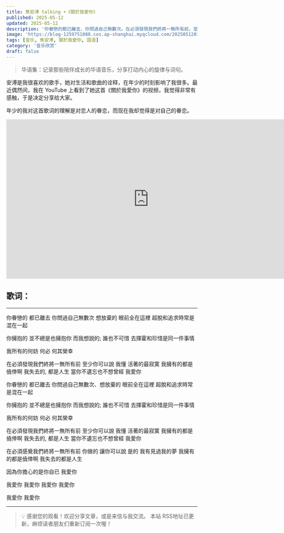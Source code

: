 ```yaml
---
title: 焦安溥 talking +《關於我愛你》
published: 2025-05-12
updated: 2025-05-12
description: '你眷戀的都已離去，你問過自己無數次。在必須發現我們終將一無所有前，至少你可以說，我愛你。'
image: 'https://blog-1259751088.cos.ap-shanghai.myqcloud.com/20250512011933011.png?imageSlim'
tags: [音乐, 焦安溥, 關於我愛你, 国语]
category: '音乐欣赏'
draft: false
---
```


> 华语集：记录那些陪伴成长的华语音乐，分享打动内心的旋律与词句。

安溥是我很喜欢的歌手，她对生活和歌曲的诠释，在年少的时刻影响了我很多。最近偶然间，我在 YouTube 上看到了她这首《關於我愛你》的视频，我觉得非常有感触，于是决定分享给大家。

年少的我对这首歌词的理解是对恋人的眷恋，而现在我却觉得是对自己的眷恋。

<iframe width="750" height="420" src="https://www.youtube.com/embed/GaLJWrwcCzA?si=c4BZBHnhMdXcehn2" title="YouTube video player" frameborder="0" allow="accelerometer; autoplay; clipboard-write; encrypted-media; gyroscope; picture-in-picture; web-share" referrerpolicy="strict-origin-when-cross-origin" allowfullscreen></iframe>

## 歌词：

---

你眷戀的 都已離去
你問過自己無數次 想放棄的
眼前全在這裡
超脫和追求時常是混在一起

你擁抱的 並不總是也擁抱你
而我想說的; 誰也不可惜
去揮霍和珍惜是同一件事情

我所有的何妨 何必
何其榮幸

在必須發現我們終將一無所有前
至少你可以說
我懂 活著的最寂寞
我擁有的都是僥倖啊
我失去的, 都是人生
當你不遺忘也不想曾經
我愛你

你眷戀的 都已離去
你問過自己無數次、想放棄的
眼前全在這裡
超脫和追求時常是混在一起

你擁抱的 並不總是也擁抱你
而我想說的; 誰也不可惜
去揮霍和珍惜是同一件事情

我所有的何妨 何必
何其榮幸

在必須發現我們終將一無所有前
至少你可以說
我懂 活著的最寂寞
我擁有的都是僥倖啊
我失去的, 都是人生
當你不遺忘也不想曾經
我愛你

在必須感覺我們終將一無所有前
你做的 讓你可以說
是的 我有見過我的夢
我擁有的都是僥倖啊
我失去的都是人生

因為你擔心的是你自已
我愛你

我愛你
我愛你
我愛你
我愛你

我愛你
我愛你

--- 

> 💡 感谢您的观看！欢迎分享文章，或是来信与我交流。
> 本站 RSS地址已更新，麻烦读者朋友们重新订阅一次喔！